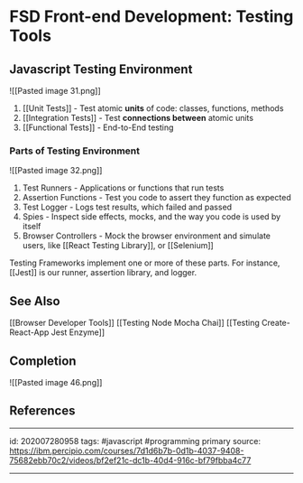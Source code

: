 # FSD Front-end Development: Testing Tools

## Javascript Testing Environment
![[Pasted image 31.png]]
1. [[Unit Tests]] - Test atomic **units** of code:  classes, functions, methods
2. [[Integration Tests]] - Test **connections between** atomic units
3. [[Functional Tests]] - End-to-End testing

### Parts of Testing Environment
![[Pasted image 32.png]]
1. Test Runners - Applications or functions that run tests
2. Assertion Functions - Test you code to assert they function as expected
3. Test Logger - Logs test results, which failed and passed
4. Spies - Inspect side effects, mocks, and the way you code is used by itself
5. Browser Controllers - Mock the browser environment and simulate users, like [[React Testing Library]], or [[Selenium]]

Testing Frameworks implement one or more of these parts. For instance, [[Jest]] is our runner, assertion library, and logger.


## See Also
[[Browser Developer Tools]]
[[Testing Node Mocha Chai]]
[[Testing Create-React-App Jest Enzyme]]

## Completion
![[Pasted image 46.png]]

## References

---

id: 202007280958
tags: #javascript #programming 
primary source: https://ibm.percipio.com/courses/7d1d6b7b-0d1b-4037-9408-75682ebb70c2/videos/bf2ef21c-dc1b-40d4-916c-bf79fbba4c77

---